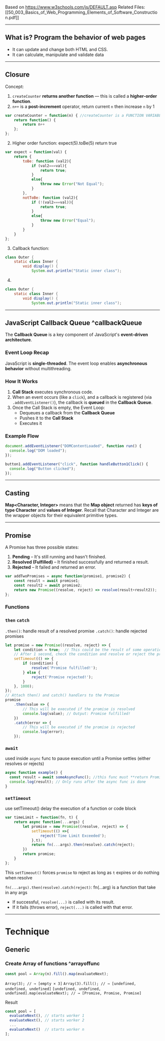 Based on https://www.w3schools.com/js/DEFAULT.asp
Related Files: [[50_003_Basics_of_Web_Programming_Elements_of_Software_Construction.pdf]]

---
## What is? Program the behavior of web pages
- It can update and change both HTML and CSS.
- It can calculate, manipulate and validate data
---
## Closure 
Concept:
1. `createCounter` **returns another function** — this is called a **higher-order function**.
2. `n++` is a **post-increment** operator, return current `n`  then increase `n` by 1 
```javascript 
var createCounter = function(n) { //createCounter is a FUNCTION VARIABLE 
    return function() {
        return n++
    };
};
```

2. Higher order function: expect(5).toBe(5) return true 
```javascript
var expect = function(val) {
    return {
        toBe: function (val2){
            if (val2===val){
                return true;
            }
            else{
                throw new Error("Not Equal");
            }
        },
        notToBe: function (val2){
            if (!(val2===val)){
                return true;
            }
            else{
                throw new Error("Equal");
            }
        }
    }
};
```

3. Callback function: 
```java
class Outer {
    static class Inner {
        void display() {
            System.out.println("Static inner class");
```

4. 
```java
class Outer {
    static class Inner {
        void display() {
            System.out.println("Static inner class");
```
---
## JavaScript Callback Queue ^callbackQueue

The **Callback Queue** is a key component of JavaScript's **event-driven architecture**.
### Event Loop Recap
JavaScript is **single-threaded**. The event loop enables **asynchronous behavior** without multithreading.
### How It Works
1. **Call Stack** executes synchronous code.
2. When an event occurs (like a `click`), and a callback is registered (via `.addEventListener()`), the callback is **queued** in the **Callback Queue**.
3. Once the Call Stack is empty, the Event Loop:
   - Dequeues a callback from the **Callback Queue**
   - Pushes it to the **Call Stack**
   - Executes it
### Example Flow
```js
document.addEventListener("DOMContentLoaded", function run() {
  console.log("DOM loaded");
});

button1.addEventListener("click", function handleButton1Click() {
  console.log("Button clicked");
});
```

---
## Casting 

**Map<Character, Integer>** means that the **Map object** returned has **keys of type Character** and **values of Integer**. Recall that Character and Integer are the wrapper objects for their equivalent primitive types.

---
## Promise
A Promise has three possible states:
1. **Pending** – It's still running and hasn't finished.
2. **Resolved (Fulfilled)** – It finished successfully and returned a result.
3. **Rejected** – It failed and returned an error.
```js
var addTwoPromises = async function(promise1, promise2) {
    const result = await promise1;
    const result2 = await promise2;
    return new Promise((resolve, reject) => resolve(result+result2));
};
```

### Functions
### `then` `catch`
`.then()`: handle result of a resolved promise
`.catch()`: handle rejected promises
```javascript
let promise = new Promise((resolve, reject) => {
    let condition = true;  // This could be the result of some operation
    // After 1 second, check the condition and resolve or reject the promise
    setTimeout(() => {
        if (condition) {
            resolve('Promise fulfilled!');
        } else {
            reject('Promise rejected!');
        }
    }, 1000);
});
// Attach then() and catch() handlers to the Promise
promise
    .then(value => {
        // This will be executed if the promise is resolved
        console.log(value); // Output: Promise fulfilled!
    })
    .catch(error => {
        // This will be executed if the promise is rejected
        console.log(error);
    });
```

### `await`
used inside `async` func to pause execution until a Promise settles (either resolves or rejects) 
```js
async function example() {
  const result = await someAsyncFunc(); //this func must **return Promise obj**
  console.log(result); // Only runs after the async func is done
}
```

### `setTimeout`
use setTimeout() delay the execution of a function or code block
```js
var timeLimit = function(fn, t) {
    return async function(...args) {
        let promise = new Promise((resolve, reject) => {
            setTimeout(() =>{
                reject('Time Limit Exceeded');
            },t);
            return fn(...args).then(resolve).catch(reject);
        })
        return promise;
    }
};
```
This `setTimeout()` forces `promise` to reject as long as `t` expires or do nothing when resolve

`fn(...args).then(resolve).catch(reject)`: fn(...arg) is a function that take in any args
- If successful, `resolve(...)` is called with its result. 
- If it fails (throws error), `reject(...)` is called with that error.


---
# Technique

## Generic
### Create Array of functions ^arrayoffunc
```js
const pool = Array(n).fill().map(evaluateNext);
```
`Array(3); // → [empty × 3]`
`Array(3).fill(); // → [undefined, undefined, undefined]`
`[undefined, undefined, undefined].map(evaluateNext); // → [Promise, Promise, Promise]`

Result
```js
const pool = [
  evaluateNext(), // starts worker 1
  evaluateNext(), // starts worker 2
  ...
  evaluateNext()  // starts worker n
];
```
